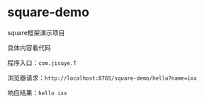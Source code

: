 # square-demo
square框架演示项目

具体内容看代码

程序入口：`com.jisuye.T`

浏览器请求：`http://localhost:8765/square-demo/hello?name=ixx`

响应结果：`hello ixx`
